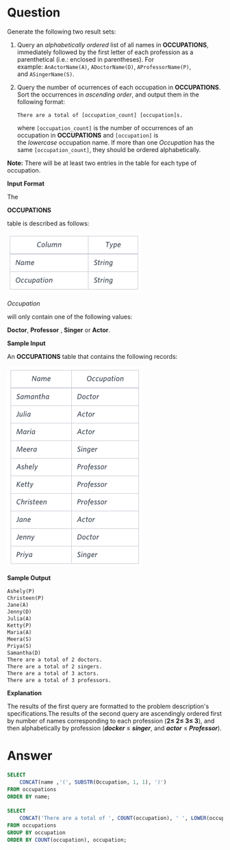 # Question

Generate the following two result sets:

1. Query an *alphabetically ordered* list of all names in **OCCUPATIONS**, immediately followed by the first letter of each profession as a parenthetical (i.e.: enclosed in parentheses). For example: `AnActorName(A)`, `ADoctorName(D)`, `AProfessorName(P)`, and `ASingerName(S)`.
2. Query the number of ocurrences of each occupation in **OCCUPATIONS**. Sort the occurrences in *ascending order*, and output them in the following format:
    
    ```
    There are a total of [occupation_count] [occupation]s.
    
    ```
    
    where `[occupation_count]` is the number of occurrences of an occupation in **OCCUPATIONS** and `[occupation]` is the *lowercase* occupation name. If more than one *Occupation* has the same `[occupation_count]`, they should be ordered alphabetically.
    

**Note:** There will be at least two entries in the table for each type of occupation.

**Input Format**

The

**OCCUPATIONS**

table is described as follows:


![Untitled](../../../../image/HackerRank/The_PADS/image_0.png)

*Occupation*

will only contain one of the following values:

**Doctor**, **Professor** , **Singer** or **Actor**.

**Sample Input**

An **OCCUPATIONS** table that contains the following records:

![Untitled](../../../../image/HackerRank/The_PADS/image_1.png)

**Sample Output**

```
Ashely(P)
Christeen(P)
Jane(A)
Jenny(D)
Julia(A)
Ketty(P)
Maria(A)
Meera(S)
Priya(S)
Samantha(D)
There are a total of 2 doctors.
There are a total of 2 singers.
There are a total of 3 actors.
There are a total of 3 professors.
```

**Explanation**

The results of the first query are formatted to the problem description's specifications.The results of the second query are ascendingly ordered first by number of names corresponding to each profession (**2≤ 2≤ 3≤ 3**), and then alphabetically by profession (***docker*** ≤ ***singer***, and ***actor*** ≤ ***Professor***).

# Answer

```sql
SELECT
    CONCAT(name ,'(', SUBSTR(Occupation, 1, 1), ')')
FROM occupations
ORDER BY name;

SELECT 
    CONCAT('There are a total of ', COUNT(occupation), ' ', LOWER(occupation), 's.')
FROM occupations
GROUP BY occupation
ORDER BY COUNT(occupation), occupation;
```